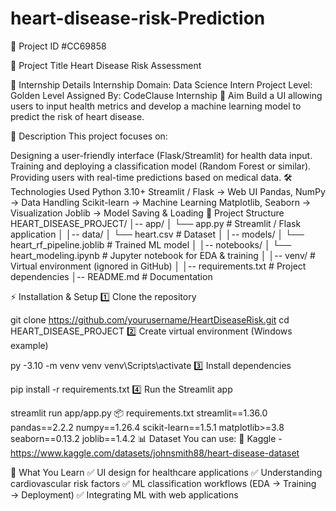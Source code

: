 # heart-disease-risk-Prediction
📌 Project ID
#CC69858

📌 Project Title
Heart Disease Risk Assessment

📌 Internship Details
Internship Domain: Data Science Intern
Project Level: Golden Level
Assigned By: CodeClause Internship
🎯 Aim
Build a UI allowing users to input health metrics and develop a machine learning model to predict the risk of heart disease.

📝 Description
This project focuses on:

Designing a user-friendly interface (Flask/Streamlit) for health data input.
Training and deploying a classification model (Random Forest or similar).
Providing users with real-time predictions based on medical data.
🛠️ Technologies Used
Python 3.10+
Streamlit / Flask → Web UI
Pandas, NumPy → Data Handling
Scikit-learn → Machine Learning
Matplotlib, Seaborn → Visualization
Joblib → Model Saving & Loading
📂 Project Structure
HEART_DISEASE_PROJECT/ │-- app/ │ └── app.py # Streamlit / Flask application │ │-- data/ │ └── heart.csv # Dataset │ │-- models/ │ └── heart_rf_pipeline.joblib # Trained ML model │ │-- notebooks/ │ └── heart_modeling.ipynb # Jupyter notebook for EDA & training │ │-- venv/ # Virtual environment (ignored in GitHub) │ │-- requirements.txt # Project dependencies │-- README.md # Documentation

⚡ Installation & Setup
1️⃣ Clone the repository

git clone https://github.com/yourusername/HeartDiseaseRisk.git
cd HEART_DISEASE_PROJECT
2️⃣ Create virtual environment (Windows example)


py -3.10 -m venv venv
venv\Scripts\activate
3️⃣ Install dependencies

pip install -r requirements.txt
4️⃣ Run the Streamlit app


streamlit run app/app.py
📦 requirements.txt
streamlit==1.36.0
pandas==2.2.2
numpy==1.26.4
scikit-learn==1.5.1
matplotlib>=3.8
seaborn==0.13.2
joblib==1.4.2
📊 Dataset
You can use:
🔗 Kaggle -https://www.kaggle.com/datasets/johnsmith88/heart-disease-dataset

📖 What You Learn
✅ UI design for healthcare applications
✅ Understanding cardiovascular risk factors
✅ ML classification workflows (EDA → Training → Deployment)
✅ Integrating ML with web applications
